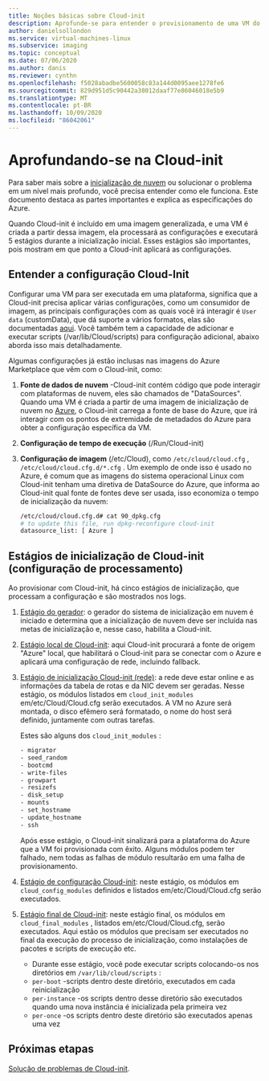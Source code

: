 ```yaml
---
title: Noções básicas sobre Cloud-init
description: Aprofunde-se para entender o provisionamento de uma VM do Azure usando Cloud-init.
author: danielsollondon
ms.service: virtual-machines-linux
ms.subservice: imaging
ms.topic: conceptual
ms.date: 07/06/2020
ms.author: danis
ms.reviewer: cynthn
ms.openlocfilehash: f5028abadbe5600058c83a144d0095aee1278fe6
ms.sourcegitcommit: 829d951d5c90442a38012daaf77e86046018e5b9
ms.translationtype: MT
ms.contentlocale: pt-BR
ms.lasthandoff: 10/09/2020
ms.locfileid: "86042061"
---
```

# <a name="diving-deeper-into-cloud-init"></a>Aprofundando-se na Cloud-init
Para saber mais sobre a [inicialização de nuvem](https://cloudinit.readthedocs.io/en/latest/index.html) ou solucionar o problema em um nível mais profundo, você precisa entender como ele funciona. Este documento destaca as partes importantes e explica as especificações do Azure.

Quando Cloud-init é incluído em uma imagem generalizada, e uma VM é criada a partir dessa imagem, ela processará as configurações e executará 5 estágios durante a inicialização inicial. Esses estágios são importantes, pois mostram em que ponto a Cloud-init aplicará as configurações. 


## <a name="understand-cloud-init-configuration"></a>Entender a configuração Cloud-Init
Configurar uma VM para ser executada em uma plataforma, significa que a Cloud-init precisa aplicar várias configurações, como um consumidor de imagem, as principais configurações com as quais você irá interagir é `User data` (customData), que dá suporte a vários formatos, elas são documentadas [aqui](https://cloudinit.readthedocs.io/en/latest/topics/format.html#user-data-formats). Você também tem a capacidade de adicionar e executar scripts (/var/lib/Cloud/scripts) para configuração adicional, abaixo aborda isso mais detalhadamente.

Algumas configurações já estão inclusas nas imagens do Azure Marketplace que vêm com o Cloud-init, como:

1. **Fonte de dados de nuvem** -Cloud-init contém código que pode interagir com plataformas de nuvem, eles são chamados de "DataSources". Quando uma VM é criada a partir de uma imagem de inicialização de nuvem no [Azure](https://cloudinit.readthedocs.io/en/latest/topics/datasources/azure.html#azure), o Cloud-init carrega a fonte de base do Azure, que irá interagir com os pontos de extremidade de metadados do Azure para obter a configuração específica da VM.
2. **Configuração de tempo de execução** (/Run/Cloud-init)
3. **Configuração de imagem** (/etc/Cloud), como `/etc/cloud/cloud.cfg` , `/etc/cloud/cloud.cfg.d/*.cfg` . Um exemplo de onde isso é usado no Azure, é comum que as imagens do sistema operacional Linux com Cloud-init tenham uma diretiva de DataSource do Azure, que informa ao Cloud-init qual fonte de fontes deve ser usada, isso economiza o tempo de inicialização da nuvem:

   ```bash
   /etc/cloud/cloud.cfg.d# cat 90_dpkg.cfg
   # to update this file, run dpkg-reconfigure cloud-init
   datasource_list: [ Azure ]
   ```


## <a name="cloud-init-boot-stages-processing-configuration"></a>Estágios de inicialização de Cloud-init (configuração de processamento)

Ao provisionar com Cloud-init, há cinco estágios de inicialização, que processam a configuração e são mostrados nos logs.

1. [Estágio do gerador](https://cloudinit.readthedocs.io/en/latest/topics/boot.html#generator): o gerador do sistema de inicialização em nuvem é iniciado e determina que a inicialização de nuvem deve ser incluída nas metas de inicialização e, nesse caso, habilita a Cloud-init. 

2. [Estágio local de Cloud-init](https://cloudinit.readthedocs.io/en/latest/topics/boot.html#local): aqui Cloud-init procurará a fonte de origem "Azure" local, que habilitará o Cloud-init para se conectar com o Azure e aplicará uma configuração de rede, incluindo fallback.

3. [Estágio de inicialização Cloud-init (rede)](https://cloudinit.readthedocs.io/en/latest/topics/boot.html#network): a rede deve estar online e as informações da tabela de rotas e da NIC devem ser geradas. Nesse estágio, os módulos listados em `cloud_init_modules` em/etc/Cloud/Cloud.cfg serão executados. A VM no Azure será montada, o disco efêmero será formatado, o nome do host será definido, juntamente com outras tarefas.

   Estes são alguns dos `cloud_init_modules` :
   
   ```bash
   - migrator
   - seed_random
   - bootcmd
   - write-files
   - growpart
   - resizefs
   - disk_setup
   - mounts
   - set_hostname
   - update_hostname
   - ssh
   ```
   
   Após esse estágio, o Cloud-init sinalizará para a plataforma do Azure que a VM foi provisionada com êxito. Alguns módulos podem ter falhado, nem todas as falhas de módulo resultarão em uma falha de provisionamento.

4. [Estágio de configuração Cloud-init](https://cloudinit.readthedocs.io/en/latest/topics/boot.html#config): neste estágio, os módulos em `cloud_config_modules` definidos e listados em/etc/Cloud/Cloud.cfg serão executados.


5. [Estágio final de Cloud-init](https://cloudinit.readthedocs.io/en/latest/topics/boot.html#final): neste estágio final, os módulos em `cloud_final_modules` , listados em/etc/Cloud/Cloud.cfg, serão executados. Aqui estão os módulos que precisam ser executados no final da execução do processo de inicialização, como instalações de pacotes e scripts de execução etc. 

   -   Durante esse estágio, você pode executar scripts colocando-os nos diretórios em `/var/lib/cloud/scripts` :
   - `per-boot` -scripts dentro deste diretório, executados em cada reinicialização
   - `per-instance` -os scripts dentro desse diretório são executados quando uma nova instância é inicializada pela primeira vez
   - `per-once` -os scripts dentro deste diretório são executados apenas uma vez

## <a name="next-steps"></a>Próximas etapas

[Solução de problemas de Cloud-init](cloud-init-troubleshooting.md).
